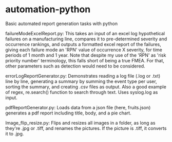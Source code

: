 # automation-python
Basic automated report generation tasks with python

failureModeExcelReport.py: 
This takes an input of an excel log hypothetical failures on a manufacturing line, compares
it to pre-determined severity and occurrence rankings, and outputs a formatted excel report
of the failures, giving each failure mode an 'RPN' value of occurrence X severity, for
time periods of 1 month and 1 year. Note that despite my use of the 'RPN' as 'risk priority
number' terminology, this falls short of being a true FMEA. For that, other parameters
such as detection would need to be considered.

errorLogReportGenerator.py:
Demonstrates reading a log file (.log or .txt) line by line, generating a summary by 
summing the event type per user, sorting the summary, and creating .csv files as output. 
Also a good example of regex, re.search() function to search through text. Uses syslog.log
as input.

pdfReportGenerator.py:
Loads data from a json file (here, fruits.json) generates a pdf report including title, 
body, and a pie chart.

Image_flip_resize.py:
Flips and resizes all images in a folder, as long as they're .jpg or .tiff, and renames the 
pictures. If the picture is .tiff, it converts it to .jpg.

